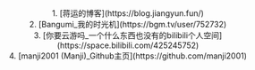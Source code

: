 <center>
1. [蒋运的博客](https://blog.jiangyun.fun/)
<br/>
2. [Bangumi_我的时光机](https://bgm.tv/user/752732)
<br/>
3. [你要云游吗_一个什么东西也没有的bilibili个人空间](https://space.bilibili.com/425245752)
<br/>
4. [manji2001 (Manji)_Github主页](https://github.com/manji2001)
</center>
